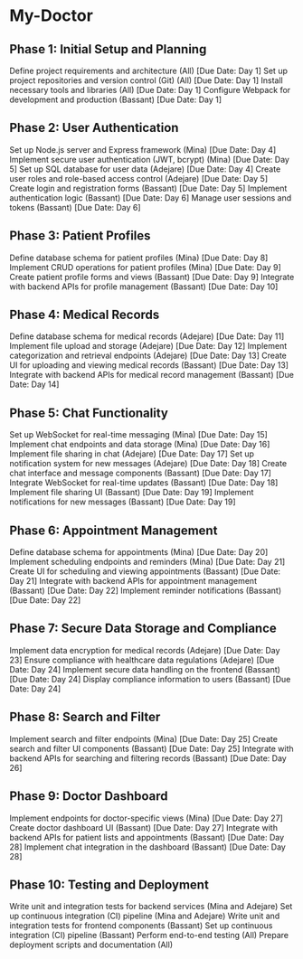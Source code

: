 # My-Doctor

## Phase 1: Initial Setup and Planning
Define project requirements and architecture (All) [Due Date: Day 1]
Set up project repositories and version control (Git) (All) [Due Date: Day 1]
Install necessary tools and libraries (All) [Due Date: Day 1]
Configure Webpack for development and production (Bassant) [Due Date: Day 1]
## Phase 2: User Authentication
Set up Node.js server and Express framework (Mina) [Due Date: Day 4]
Implement secure user authentication (JWT, bcrypt) (Mina) [Due Date: Day 5]
Set up SQL database for user data (Adejare) [Due Date: Day 4]
Create user roles and role-based access control (Adejare) [Due Date: Day 5]
Create login and registration forms (Bassant) [Due Date: Day 5]
Implement authentication logic (Bassant) [Due Date: Day 6]
Manage user sessions and tokens (Bassant) [Due Date: Day 6]
## Phase 3: Patient Profiles
Define database schema for patient profiles (Mina) [Due Date: Day 8]
Implement CRUD operations for patient profiles (Mina) [Due Date: Day 9]
Create patient profile forms and views (Bassant) [Due Date: Day 9]
Integrate with backend APIs for profile management (Bassant) [Due Date: Day 10]
## Phase 4: Medical Records
Define database schema for medical records (Adejare) [Due Date: Day 11]
Implement file upload and storage (Adejare) [Due Date: Day 12]
Implement categorization and retrieval endpoints (Adejare) [Due Date: Day 13]
Create UI for uploading and viewing medical records (Bassant) [Due Date: Day 13]
Integrate with backend APIs for medical record management (Bassant) [Due Date: Day 14]
## Phase 5: Chat Functionality
Set up WebSocket for real-time messaging (Mina) [Due Date: Day 15]
Implement chat endpoints and data storage (Mina) [Due Date: Day 16]
Implement file sharing in chat (Adejare) [Due Date: Day 17]
Set up notification system for new messages (Adejare) [Due Date: Day 18]
Create chat interface and message components (Bassant) [Due Date: Day 17]
Integrate WebSocket for real-time updates (Bassant) [Due Date: Day 18]
Implement file sharing UI (Bassant) [Due Date: Day 19]
Implement notifications for new messages (Bassant) [Due Date: Day 19]
## Phase 6: Appointment Management
Define database schema for appointments (Mina) [Due Date: Day 20]
Implement scheduling endpoints and reminders (Mina) [Due Date: Day 21]
Create UI for scheduling and viewing appointments (Bassant) [Due Date: Day 21]
Integrate with backend APIs for appointment management (Bassant) [Due Date: Day 22]
Implement reminder notifications (Bassant) [Due Date: Day 22]
## Phase 7: Secure Data Storage and Compliance
Implement data encryption for medical records (Adejare) [Due Date: Day 23]
Ensure compliance with healthcare data regulations (Adejare) [Due Date: Day 24]
Implement secure data handling on the frontend (Bassant) [Due Date: Day 24]
Display compliance information to users (Bassant) [Due Date: Day 24]
## Phase 8: Search and Filter
Implement search and filter endpoints (Mina) [Due Date: Day 25]
Create search and filter UI components (Bassant) [Due Date: Day 25]
Integrate with backend APIs for searching and filtering records (Bassant) [Due Date: Day 26]
## Phase 9: Doctor Dashboard
Implement endpoints for doctor-specific views (Mina) [Due Date: Day 27]
Create doctor dashboard UI (Bassant) [Due Date: Day 27]
Integrate with backend APIs for patient lists and appointments (Bassant) [Due Date: Day 28]
Implement chat integration in the dashboard (Bassant) [Due Date: Day 28]
## Phase 10: Testing and Deployment
Write unit and integration tests for backend services (Mina and Adejare)
Set up continuous integration (CI) pipeline (Mina and Adejare)
Write unit and integration tests for frontend components (Bassant)
Set up continuous integration (CI) pipeline (Bassant)
Perform end-to-end testing (All)
Prepare deployment scripts and documentation (All)
